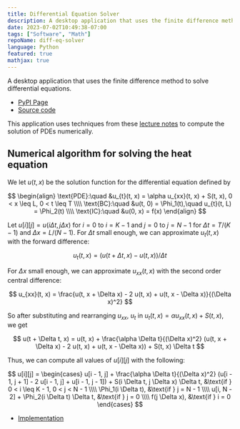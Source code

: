 ```yaml
---
title: Differential Equation Solver
description: A desktop application that uses the finite difference method to solve differential equations.
date: 2023-07-02T10:49:38-07:00
tags: ["Software", "Math"]
repoName: diff-eq-solver
language: Python
featured: true
mathjax: true
---
```


A desktop application that uses the finite difference method
to solve differential equations.

- [PyPI Page](https://pypi.org/project/diffeq-solver-tk/)
- [Source code](https://github.com/joeyshi12/diff-eq-solver)

This application uses techniques from these
[lecture notes](https://personal.math.ubc.ca/~peirce/M257_316_2012_Lecture_8.pdf)
to compute the solution of PDEs numerically.

## Numerical algorithm for solving the heat equation

We let $u(t, x)$ be the solution function for the differential equation defined by

$$
\begin{align}
\text{PDE}:\quad &u_{t}(t, x) = \alpha u_{xx}(t, x) + S(t, x), 0 < x \leq L, 0 < t \leq T \\\\
\text{BC}:\quad &u(t, 0) = \Phi_1(t),\quad u_{t}(t, L) = \Phi_2(t) \\\\
\text{IC}:\quad &u(0, x) = f(x)
\end{align}
$$

Let $u[i][j] = u(i \Delta t, j \Delta x)$ for $i = 0$ to $i = K - 1$
and $j = 0$ to $j = N - 1$ for $\Delta t = T / (K - 1)$
and $\Delta x = L / (N - 1)$.
For $\Delta t$ small enough, we can approximate $u_{t}(t, x)$ with
the forward difference:

$$
u_{t}(t, x) = (u(t + \Delta t, x) - u(t, x)) / \Delta t
$$

For $\Delta x$ small enough, we can approximate $u_{xx}(t, x)$ with the second order central difference:

$$
u_{xx}(t, x) = \frac{u(t, x + \Delta x) - 2 u(t, x) + u(t, x - \Delta x)}{(\Delta x)^2}
$$

So after substituting and rearranging $u_{xx}$, $u_{t}$ in
$u_{t}(t, x) = \alpha u_{xx}(t, x) + S(t, x)$, we get

$$
u(t + \Delta t, x) = u(t, x) + \frac{\alpha \Delta t}{(\Delta x)^2} (u(t, x + \Delta x) - 2 u(t, x) + u(t, x - \Delta x)) + S(t, x) \Delta t
$$

Thus, we can compute all values of $u[i][j]$ with the following:

$$
u[i][j] = \begin{cases}
u[i - 1, j] + \frac{\alpha \Delta t}{(\Delta x)^2} (u[i - 1, j + 1] - 2 u[i - 1, j] + u[i - 1, j - 1]) + S(i \Delta t, j \Delta x) \Delta t, &\text{if } 0 < i \leq K - 1, 0 < j < N - 1 \\\\
\Phi_1(i \Delta t), &\text{if } j = N - 1 \\\\
u[i, N - 2] + \Phi_2(i \Delta t) \Delta t, &\text{if } j = 0 \\\\
f(j \Delta x), &\text{if } i = 0
\end{cases}
$$

- [Implementation](https://github.com/joeyshi12/diff-eq-solver/blob/main/src/diffeq_solver_tk/finite_difference.py)
